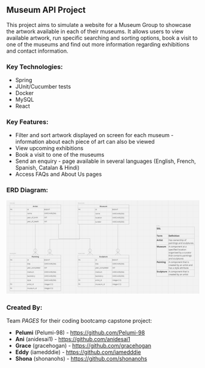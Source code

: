 ## Museum API Project
This project aims to simulate a website for a Museum Group to showcase the artwork available in each of their museums. It allows users to view available artwork, run specific searching and sorting options, book a visit to one of the museums and find out more information regarding exhibitions and contact information.

### Key Technologies:
- Spring
- JUnit/Cucumber tests
- Docker
- MySQL
- React

### Key Features:
- Filter and sort artwork displayed on screen for each museum - information about each piece of art can also be viewed
- View upcoming exhibitions
- Book a visit to one of the museums
- Send an enquiry - page available in several languages (English, French, Spanish, Catalan & Hindi)
- Access FAQs and About Us pages

### ERD Diagram:
![Alt text](<ERD Diagram.png>)


### Created By:
Team *PAGES* for their coding bootcamp capstone project:
- **Pelumi** (Pelumi-98) - https://github.com/Pelumi-98
- **Ani** (anidesai1) - https://github.com/anidesai1
- **Grace** (gracehogan) - https://github.com/gracehogan
- **Eddy** (iamedddie) - https://github.com/iamedddie
- **Shona** (shonanohs) - https://github.com/shonanohs
